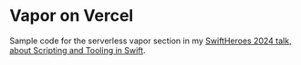 # Vapor on Vercel

Sample code for the serverless vapor section in my [SwiftHeroes 2024 talk, about Scripting and Tooling in Swift](https://github.com/natanrolnik/SwiftHeroes2024).
